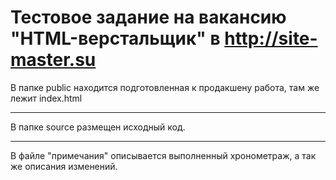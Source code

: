 Тестовое задание на вакансию "HTML-верстальщик" в http://site-master.su 
=====================
В папке public находится подготовленная к продакшену работа, там же лежит index.html
***
В папке source размещен исходный код.
***
В файле "примечания" описывается выполненный хронометраж, а так же описания изменений.